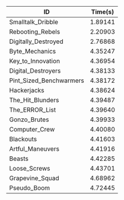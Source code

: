 |ID|Time(s)|
|-|-|
|Smalltalk_Dribble|1.89141|
|Rebooting_Rebels|2.20903|
|Digitally_Destroyed|2.76868|
|Byte_Mechanics|4.35247|
|Key_to_Innovation|4.36954|
|Digital_Destroyers|4.38133|
|Pint_Sized_Benchwarmers|4.38172|
|Hackerjacks|4.38624|
|The_Hit_Blunders|4.39487|
|The_ERROR_List|4.39640|
|Gonzo_Brutes|4.39933|
|Computer_Crew|4.40080|
|Blackouts|4.41603|
|Artful_Maneuvers|4.41916|
|Beasts|4.42285|
|Loose_Screws|4.43701|
|Grapevine_Squad|4.68962|
|Pseudo_Boom|4.72445|
